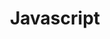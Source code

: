 ---
view: category
lang: en
order: 5
title: Javascript
description: 
excerpt: 
slug: javascript
meta:
  - property: og:image
    content: https://ktquez.com/share/ktquez-play-image-share.png
  - name: twitter:image
    content: https://ktquez.com/share/ktquez-play-image-share.png
---